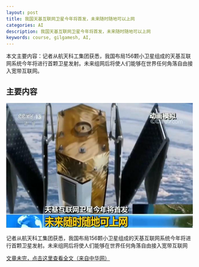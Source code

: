 ```yaml
---
layout: post
title: 我国天基互联网卫星今年将首发，未来随时随地可以上网
categories: AI
description: 我国天基互联网卫星今年将首发，未来随时随地可以上网
keywords: course, gilgamesh, AI,
---
```


本文主要内容：记者从航天科工集团获悉，我国布局156颗小卫星组成的天基互联网系统今年将进行首颗卫星发射。未来组网后将使人们能够在世界任何角落自由接入宽带互联网。

<!-- more -->

## 主要内容

![images](\images\AI\2018-3-8-tianji.png)

记者从航天科工集团获悉，我国布局156颗小卫星组成的天基互联网系统今年将进行首颗卫星发射。未来组网后将使人们能够在世界任何角落自由接入宽带互联网


[文章未完，点击这里查看全文（来自中华网）](http://3g.china.com/act/military/11132797/20180307/32163205.html)


